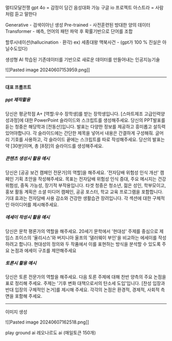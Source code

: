 멀티모달전쟁
gpt 4o = 감정이 담긴 음성대화 가능
구글 io 프로젝트 아스트라 = 사람처럼 듣고 말한다

Generative - 검색이아닌 생성
Pre-trained - 사전훈련된 방대한 양의 데이터
Transformer - 예측, 언어의 패턴 파악 후 확률기반으로 단어를 조합


할루시네이션(hallucinationㆍ환각)
ex) 세종대왕 맥북사건 - (gpt가 100 %  진실은 아닐수도있다)

생성형 AI
학습된 기존데이터를 기반으로 새로운 데이터를 만들어내는 인공지능기술

![[Pasted image 20240607153959.png]]


----
#### 대표 프롬프트

##### ppt 제작활용

당신은 평균학점 A+ [역할:우수 장학생]를 받는 장학생입니다. [스마트제조 고급인력양성과정]에 대한 PowerPoint 슬라이드와 스크립트를 생성해주세요. 당신의 PPT발표를 듣는 청중은 해당학과 [전동산]입니다. 발표는 다양한 정보를 제공하고 흥미롭고 설득력 있어야합니다. 각 슬라이드에는 간단한 제목을 넣어서 내용은 간결하게 구성해줘. 글머리 기호를 사용하고, 각 슬라이드 끝에는 스크립트를 따로 작성해주세요. 당산의 발표는 약 [30분]이며, 총 [8장]의 슬라이드를 생성해주세요.

##### 콘텐츠 생성시 활용 예시
당신은 [공공 보건 캠페인 전문가]의 역할]을 해주세요.
'전자담배 위험성 인식 개선' 캠페인 기획 초안을 작성해주세요.
목표는 전자담배 위험성 인식 증대, 주요 메시지는 건강 위험성,
중독 가능성, 장기적 부작용입니다.
타겟 청중은 청소년, 젊은 성인, 학부모이고,
홍보 활동 계획은 소셜 미디어 캠페인, 공공 포스터, 학교 교육 프로그램을 포함합니다.
기대 효과는 전자담배 사용 감소와 건강한 생활습관 장려입니다.
각 섹션에 대한 구체적인 아이디어를 제시해주세요.

##### 에세이 작성시 활용 예시 
당신은 문학 평론가의 역할을 해주세요. 
20세기 문학에서 '현대성' 주제를 중심으로 제임스 조이스의 
'율리시스'와 버지니아 울프의 '댈러웨이 부인'을 
비교하는 에세이를 작성하려고 합니다. 
현대성의 정의와 두 작품에서 이를 표현하는 방식을 분석할 수 있도록 
주요 논점과 에세이 구조를 제안해주세요

##### 토론시 활용 예시
당신은 토론 전문가의 역할을 해주세요. 
다음 토론 주제에 대해 찬반 양측의 주요 논점을 표로 정리해 주세요. 
주제는 '기후 변화 대책으로서의 탄소세 도입'입니다. 
[찬성 입장과 반대 입장의 구체적인 논거]를 제시해 주세요. 
각각의 논점은 환경적, 경제적, 사회적 측면을 포함해 주세요.

----

이미지 생성

![[Pasted image 20240607162518.png]]


play ground ai
레오나르도 ai (매일토큰 150개) 
